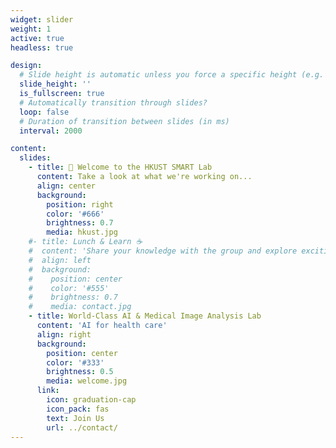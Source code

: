 ```yaml
---
widget: slider
weight: 1
active: true
headless: true

design:
  # Slide height is automatic unless you force a specific height (e.g. '400px')
  slide_height: ''
  is_fullscreen: true
  # Automatically transition through slides?
  loop: false
  # Duration of transition between slides (in ms)
  interval: 2000

content:
  slides:
    - title: 👋 Welcome to the HKUST SMART Lab
      content: Take a look at what we're working on...
      align: center
      background:
        position: right
        color: '#666'
        brightness: 0.7
        media: hkust.jpg
    #- title: Lunch & Learn ☕️
    #  content: 'Share your knowledge with the group and explore exciting new topics together!'
    #  align: left
    #  background:
    #    position: center
    #    color: '#555'
    #    brightness: 0.7
    #    media: contact.jpg
    - title: World-Class AI & Medical Image Analysis Lab
      content: 'AI for health care'
      align: right
      background:
        position: center
        color: '#333'
        brightness: 0.5
        media: welcome.jpg
      link:
        icon: graduation-cap
        icon_pack: fas
        text: Join Us
        url: ../contact/
---
```

